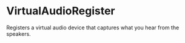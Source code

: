 # VirtualAudioRegister
Registers a  virtual audio device that captures what you hear from the speakers.
